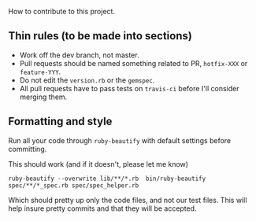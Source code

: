 How to contribute to this project.

## Thin rules (to be made into sections)

* Work off the dev branch, not master.
* Pull requests should be named something related to PR, `hotfix-XXX` or `feature-YYY`.
* Do not edit the `version.rb` or the `gemspec`.
* All pull requests have to pass tests on `travis-ci` before I'll consider merging them.

## Formatting and style

Run all your code through `ruby-beautify` with default settings before committing.

This should work (and if it doesn't, please let me know)

`ruby-beautify --overwrite lib/**/*.rb  bin/ruby-beautify spec/**/*_spec.rb spec/spec_helper.rb`

Which should pretty up only the code files, and not our test files.  This will help insure pretty commits and that they will be accepted.
